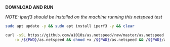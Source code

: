 **DOWNLOAD AND RUN**

_NOTE: iperf3 should be installed on the machine running this netspeed test_

```bash
sudo apt update -y && sudo apt install iperf3 -y && clear
```

```bash 
curl -sSL https://github.com/a1010s/as.netspeed/raw/master/as.netspeed \
    -o /${PWD}/as.netspeed && chmod +x /${PWD}/as.netspeed && /${PWD}/as.netspeed
```
